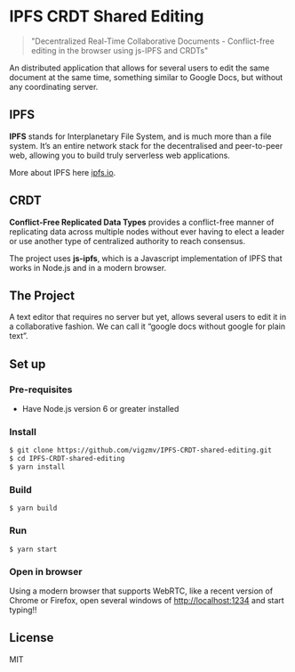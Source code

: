 # IPFS CRDT Shared Editing

> "Decentralized Real-Time Collaborative Documents - Conflict-free editing in the browser using js-IPFS and CRDTs"

An distributed application that allows for several users to edit the same document at the same time, something similar to Google Docs, but without any coordinating server.

## IPFS

**IPFS** stands for Interplanetary File System, and is much more than a file system. It’s an entire network stack for the decentralised and peer-to-peer web, allowing you to build truly serverless web applications.

More about IPFS here [ipfs.io](ipfs.io).

## CRDT

**Conflict-Free Replicated Data Types** provides a conflict-free manner of replicating data across multiple nodes without ever having to elect a leader or use another type of centralized authority to reach consensus.


The project uses **js-ipfs**, which is a Javascript implementation of IPFS that works in Node.js and in a modern browser.

## The Project

A text editor that requires no server but yet, allows several users to edit it in a collaborative fashion. We can call it “google docs without google for plain text”.


## Set up

### Pre-requisites

- Have Node.js version 6 or greater installed

### Install

```sh
$ git clone https://github.com/vigzmv/IPFS-CRDT-shared-editing.git
$ cd IPFS-CRDT-shared-editing
$ yarn install
```

### Build

```
$ yarn build
```

### Run

```
$ yarn start
```

### Open in browser

Using a modern browser that supports WebRTC, like a recent version of Chrome or Firefox, open several windows of [http://localhost:1234](http://localhost:1234) and start typing!!


## License

MIT